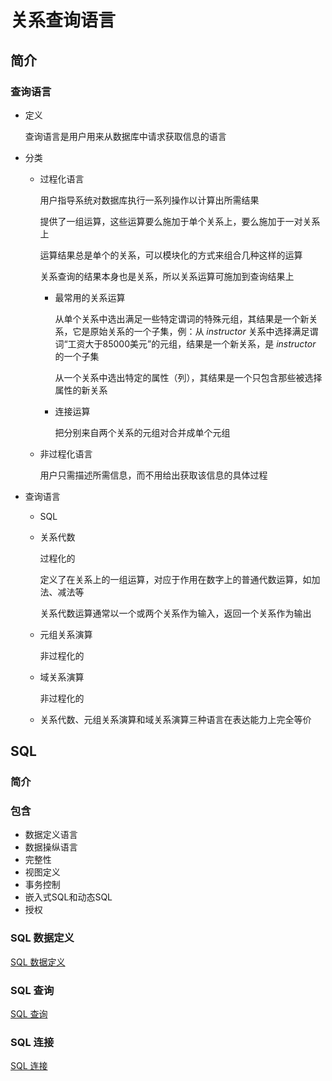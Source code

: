 # 关系查询语言

## 简介

### 查询语言

- 定义

  查询语言是用户用来从数据库中请求获取信息的语言

- 分类

  + 过程化语言

    用户指导系统对数据库执行一系列操作以计算出所需结果

    提供了一组运算，这些运算要么施加于单个关系上，要么施加于一对关系上

    运算结果总是单个的关系，可以模块化的方式来组合几种这样的运算

    关系查询的结果本身也是关系，所以关系运算可施加到查询结果上

    * 最常用的关系运算

    	从单个关系中选出满足一些特定谓词的特殊元组，其结果是一个新关系，它是原始关系的一个子集，例：从 *instructor* 关系中选择满足谓词“工资大于85000美元”的元组，结果是一个新关系，是 *instructor* 的一个子集
    	
    	从一个关系中选出特定的属性（列），其结果是一个只包含那些被选择属性的新关系

    * 连接运算

      把分别来自两个关系的元组对合并成单个元组

  + 非过程化语言

    用户只需描述所需信息，而不用给出获取该信息的具体过程

- 查询语言

  + SQL

  + 关系代数

    过程化的

    定义了在关系上的一组运算，对应于作用在数字上的普通代数运算，如加法、减法等

    关系代数运算通常以一个或两个关系作为输入，返回一个关系作为输出

  + 元组关系演算

    非过程化的
  
  + 域关系演算
  
    非过程化的
  
  + 关系代数、元组关系演算和域关系演算三种语言在表达能力上完全等价

## SQL

### 简介

### 包含

- 数据定义语言
- 数据操纵语言
- 完整性
- 视图定义
- 事务控制
- 嵌入式SQL和动态SQL
- 授权

### SQL 数据定义

[SQL 数据定义](J:\整理笔记\数据库\关系查询语言\SQL-数据定义.md)

### SQL 查询

[SQL 查询](J:\整理笔记\数据库\关系查询语言\SQL-查询.md)

### SQL 连接

[SQL 连接](J:\整理笔记\数据库\关系查询语言\SQL-连接.md)













